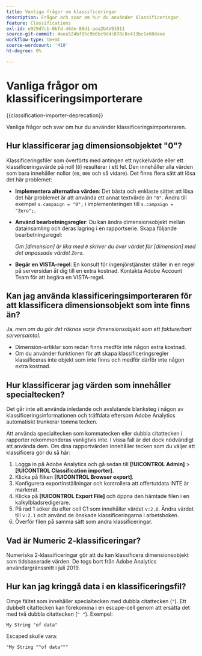 ```yaml
---
title: Vanliga frågor om klassificeringar
description: Frågor och svar om hur du använder klassificeringar.
feature: Classifications
exl-id: e929d7cb-0bfd-46de-88d1-aea2b4b91911
source-git-commit: 4eea524bf95c9b6bc9ddc878c8c433bc1e60daee
workflow-type: tm+mt
source-wordcount: '410'
ht-degree: 0%

---
```


# Vanliga frågor om klassificeringsimporterare

{{classification-importer-deprecation}}

Vanliga frågor och svar om hur du använder klassificeringsimporteraren.

## Hur klassificerar jag dimensionsobjektet &quot;0&quot;?

Klassificeringsfiler som överförts med antingen ett nyckelvärde eller ett klassificeringsvärde på noll (`0`) resulterar i ett fel. Den innehåller alla värden som bara innehåller nollor (`00`, `000` och så vidare). Det finns flera sätt att lösa det här problemet:

* **Implementera alternativa värden**: Det bästa och enklaste sättet att lösa det här problemet är att använda ett annat textvärde än `"0"`. Ändra till exempel `s.campaign = "0";` i implementeringen till `s.campaign = "Zero";`.

* **Använd bearbetningsregler**: Du kan ändra dimensionsobjekt mellan datainsamling och deras lagring i en rapportserie. Skapa följande bearbetningsregel:

  *Om [dimension] är lika med `0` skriver du över värdet för [dimension] med det anpassade värdet `Zero`.*

* **Begär en VISTA-regel**: En konsult för ingenjörstjänster ställer in en regel på serversidan åt dig till en extra kostnad. Kontakta Adobe Account Team för att begära en VISTA-regel.

## Kan jag använda klassificeringsimporteraren för att klassificera dimensionsobjekt som inte finns än?

Ja, *men om du gör det räknas varje dimensionsobjekt som ett fakturerbart serversamtal.*

* Dimension-artiklar som redan finns medför inte någon extra kostnad.
* Om du använder funktionen för att skapa klassificeringsregler klassificeras inte objekt som inte finns och medför därför inte någon extra kostnad.

## Hur klassificerar jag värden som innehåller specialtecken?

Det går inte att använda inledande och avslutande blanksteg i någon av klassificeringsinformationen och träffdata eftersom Adobe Analytics automatiskt trunkerar tomma tecken.

Att använda specialtecken som kommatecken eller dubbla citattecken i rapporter rekommenderas vanligtvis inte. I vissa fall är det dock nödvändigt att använda dem. Om dina rapportvärden innehåller tecken som du väljer att klassificera gör du så här:

1. Logga in på Adobe Analytics och gå sedan till **[!UICONTROL Admin]** > **[!UICONTROL Classification importer]**.
2. Klicka på fliken **[!UICONTROL Browser export]**.
3. Konfigurera exportinställningar och kontrollera att offertutdata INTE är markerat.
4. Klicka på **[!UICONTROL Export File]** och öppna den hämtade filen i en kalkylbladsredigerare.
5. På rad 1 söker du efter cell C1 som innehåller värdet `v:2.0`. Ändra värdet till `v:2.1` och använd de önskade klassificeringarna i arbetsboken.
6. Överför filen på samma sätt som andra klassificeringar.

## Vad är Numeric 2-klassificeringar?

Numeriska 2-klassificeringar gör att du kan klassificera dimensionsobjekt som tidsbaserade värden. De togs bort från Adobe Analytics användargränssnitt i juli 2019.

## Hur kan jag kringgå data i en klassificeringsfil?

Omge fältet som innehåller specialtecken med dubbla citattecken (`"`). Ett dubbelt citattecken kan förekomma i en escape-cell genom att ersätta det med två dubbla citattecken (`" "`). Exempel:

```
My String "of data"
```

Escaped skulle vara:

```
"My String ""of data"""
```

